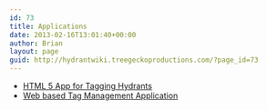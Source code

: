 ```yaml
---
id: 73
title: Applications
date: 2013-02-16T13:01:40+00:00
author: Brian
layout: page
guid: http://hydrantwiki.treegeckoproductions.com/?page_id=73
---
```

  * <a href="http://app.hydrantwiki.com/html5/index.html" target="_blank"><span style="line-height: 14px;">HTML 5 App for Tagging Hydrants</span></a>
  * <a href="http://app.hydrantwiki.com" target="_blank">Web based Tag Management Application</a>
